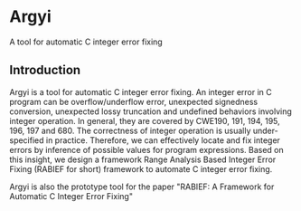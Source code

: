 # Argyi
A tool for automatic C integer error fixing

Introduction
------------
Argyi is a tool for automatic C integer error fixing. An integer error in C program can be overflow/underflow error, unexpected signedness conversion, unexpected lossy truncation and undefined behaviors involving integer operation.
In general, they are covered by CWE190, 191, 194, 195, 196, 197 and 680. The correctness of integer operation is usually under-specified in practice. 
Therefore, we can effectively locate and fix integer errors by inference of possible values for program expressions. Based on this insight, we design a framework
Range Analysis Based Integer Error Fixing (RABIEF for short) framework to automate C integer error fixing.

Argyi is also the prototype tool for the paper "RABIEF: A Framework for Automatic C Integer Error Fixing"

